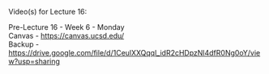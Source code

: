Video(s) for Lecture 16:

Pre-Lecture 16 - Week 6 - Monday  
Canvas - https://canvas.ucsd.edu/  
Backup - https://drive.google.com/file/d/1CeulXXQqql_idR2cHDpzNl4dfR0Ng0oY/view?usp=sharing